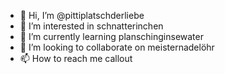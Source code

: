 - 👋 Hi, I’m @pittiplatschderliebe
- 👀 I’m interested in schnatterinchen
- 🌱 I’m currently learning planschinginsewater
- 💞️ I’m looking to collaborate on meisternadelöhr
- 📫 How to reach me callout

<!---
pittiplatschderliebe/pittiplatschderliebe is a ✨ special ✨ repository because its `README.md` (this file) appears on your GitHub profile.
You can click the Preview link to take a look at your changes.
--->
